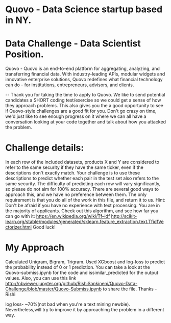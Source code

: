 # Quovo - Data Science startup based in NY.
# Data Challenge - Data Scientist Position.

Quovo - Quovo is an end-to-end platform for aggregating, analyzing, and transferring financial data. With industry-leading APIs, modular widgets and innovative enterprise solutions, Quovo redefines what financial technology can do - for institutions, entrepreneurs, advisors, and clients.

--
Thank you for taking the time to apply to Quovo. We like to send potential candidates a SHORT coding test/exercise so 
we could get a sense of how they approach problems. This also gives you the a good opportunity to see if Quovo-style 
challenges are a good fit for you. Don't go crazy on time, we'd just like to see enough progress on it where we can 
all have a conversation looking at your code together and talk about how you attacked the problem.

# Challenge details:

In each row of the included datasets, products X and Y are considered to refer to the same security if 
they have the same ticker, even if the descriptions don't exactly match. 
Your challenge is to use these descriptions to predict whether each pair in the test set also refers to the 
same security. The difficulty of predicting each row will vary significantly, so please do not aim for 100% accuracy. 
There are several good ways to approach this, and we have no preference between them. 
The only requirement is that you do all of the work in this file, and return it to us.
Hint: Don't be afraid if you have no experience with text processing. You are in the majority of applicants. Check out this algorithm, 
and see how far you can go with it:
https://en.wikipedia.org/wiki/Tf–idf
http://scikit-learn.org/stable/modules/generated/sklearn.feature_extraction.text.TfidfVectorizer.html
Good luck!

# My Approach

Calculated Unigram, Bigram, Trigram. Used XGboost and log-loss to predict the probability instead of 0 or 1 prediction. You can take a look at the Quovo-submiss.ipynb for the code and issimilar_predicted for the output values. Also, you can use this link http://nbviewer.jupyter.org/github/RishiSankineni/Quovo-Data-Challenge/blob/master/Quovo-Submiss.ipynb to share the file. Thanks - Rishi

log loss- ~70%(not bad when you're a text mining newbie). Nevertheless,will try to improve it by approaching the problem in a different way.
